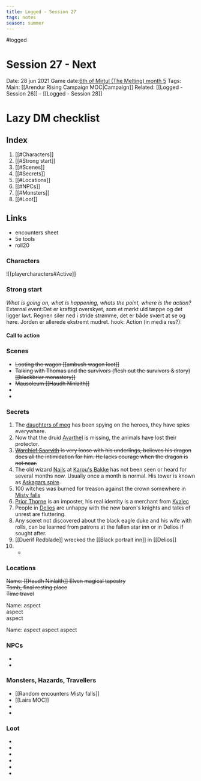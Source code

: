 ```yaml
---
title: Logged - Session 27
tags: notes
season: summer
---
```

 
#logged 
# Session 27 - Next 

Date: 28 jun 2021
Game date:[6th of Mirtul (The Melting) month 5](https://app.fantasy-calendar.com/calendars/5b60db7a738c2bda2fcd86d9775fce29)
Tags:
Main: [[Arendur Rising Campaign MOC|Campaign]] Related: [[Logged - Session 26]] - [[Logged -  Session 28]]

# Lazy DM checklist

## Index
1. [[#Characters]]
2. [[#Strong start]]
3. [[#Scenes]]
4. [[#Secrets]]
5. [[#Locations]]
6. [[#NPCs]]
7. [[#Monsters]]
8. [[#Loot]]

## Links
- encounters sheet 
- 5e tools
- roll20

### Characters
![[playercharacters#Active]]
### Strong start
*What is going on, what is happening, whats the point, where is the action?*
External event:Det er kraftigt overskyet, som et mørkt uld tæppe og det ligger lavt. Regnen siler ned i stride strømme, det er både svært at se og høre. Jorden er allerede ekstremt mudret.
hook:
Action (in media res?):
#### Call to action

### Scenes
* ~~Looting the wagon [[ambush wagon loot]]~~
* ~~Talking with Thomas and the survivors (flesh out the survivors & story) [[blackbriar monastery]]~~
* ~~Mausoleum [[Haudh Ninlaith]]~~
* 
*  

### Secrets
1.  The [daughters of meg](app://obsidian.md/daughters%20of%20meg) has been spying on the heroes, they have spies everywhere.
2.  Now that the druid [Avarthel](app://obsidian.md/Avarthel) is missing, the animals have lost their protector.
3.  ~~[Warchief Saarvith](app://obsidian.md/Warchief%20Saarvith) is very loose with his underlings, believes his dragon does all the intimidation for him. He lacks courage when the dragon is not near.~~
4.  The old wizard [Nails](app://obsidian.md/Nails) at [Karou's Bakke](app://obsidian.md/Karou's%20Bakke) has not been seen or heard for several months now. Usually once a month is normal. His tower is known as [Askagars spire](app://obsidian.md/Askagars%20spire).
5.  100 witches was burned for treason against the crown somewhere in [Misty falls](app://obsidian.md/Misty%20falls)
6.  [Prior Thorne](app://obsidian.md/Prior%20Thorne) is an imposter, his real identity is a merchant from [Kvalec](app://obsidian.md/Kvalec)
7.  People in [Delios](app://obsidian.md/Delios) are unhappy with the new baron's knights and talks of unrest are fluttering.
8.  Any sceret not discovered about the black eagle duke and his wife with rolls, can be learned from patrons at the fallen star inn or in Delios if sought after.
9.  [[Duerif Redblade]] wrecked the [[Black portrait inn]] in [[Delios]]
10.  -

### Locations
~~Name: [[Haudh Ninlaith]]
Elven magical tapestry  
Tomb, final resting place  
Time travel~~

Name:
aspect  
aspect  
aspect

Name:
aspect
aspect
aspect

### NPCs
* 
* 

### Monsters, Hazards, Travellers
* [[Random encounters Misty falls]]
* [[Lairs MOC]]
* 
* 

### Loot
* 
* 
* 
* 
* 
* 
